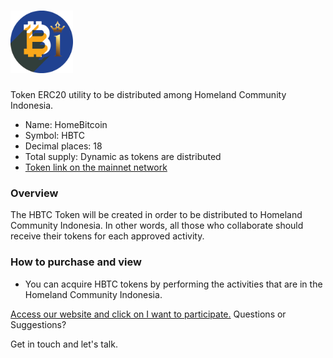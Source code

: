 # <img src="Logo/hbtc.png" alt="HBTC" width="100px">

Token ERC20 utility to be distributed among Homeland Community Indonesia.

- Name: HomeBitcoin
- Symbol: HBTC
- Decimal places: 18
- Total supply: Dynamic as tokens are distributed
- [Token link on the mainnet network](https://etherscan.io/token/0x68C5192D4Ea6adcc347a3Fd7CbeD3E43bb7a5CE0)

### Overview

The HBTC Token will be created in order to be distributed to Homeland Community Indonesia. In other words, all those who collaborate should receive their tokens for each approved activity.

### How to purchase and view

- You can acquire HBTC tokens by performing the activities that are in the Homeland Community Indonesia.


[Access our website and click on I want to participate.](https://homelandcommunityindonesia.com/)
Questions or Suggestions?

Get in touch and let's talk.

